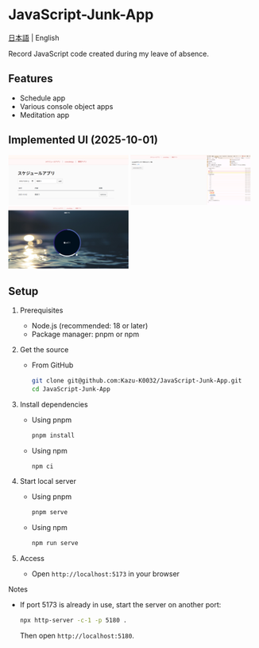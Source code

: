 # JavaScript-Junk-App

[日本語](../../README.md) | English

Record JavaScript code created during my leave of absence.

## Features

- Schedule app
- Various console object apps
- Meditation app

## Implemented UI (2025-10-01)

<img src="../images/ui-1.png" width=48% />
<img src="../images/ui-2.png" width=48% />
<img src="../images/ui-3.png" width=48% />

## Setup

1. Prerequisites

   - Node.js (recommended: 18 or later)
   - Package manager: pnpm or npm

2. Get the source

   - From GitHub
     ```bash
     git clone git@github.com:Kazu-K0032/JavaScript-Junk-App.git
     cd JavaScript-Junk-App
     ```

3. Install dependencies

   - Using pnpm
     ```bash
     pnpm install
     ```
   - Using npm
     ```bash
     npm ci
     ```

4. Start local server

   - Using pnpm
     ```bash
     pnpm serve
     ```
   - Using npm
     ```bash
     npm run serve
     ```

5. Access
   - Open `http://localhost:5173` in your browser

Notes

- If port 5173 is already in use, start the server on another port:
  ```bash
  npx http-server -c-1 -p 5180 .
  ```
  Then open `http://localhost:5180`.

